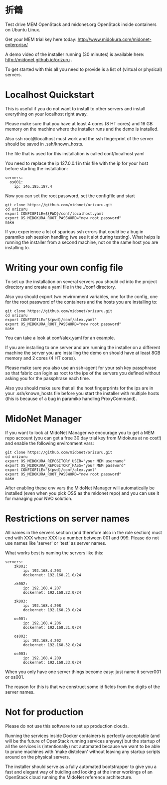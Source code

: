 折鶴
====

Test drive MEM OpenStack and midonet.org OpenStack inside containers on Ubuntu Linux.

Get your MEM trial key here today: http://www.midokura.com/midonet-enterprise/

A demo video of the installer running (30 minutes) is available here: http://midonet.github.io/orizuru .

To get started with this all you need to provide is a list of (virtual or physical) servers.

Localhost Quickstart
====================
This is useful if you do not want to install to other servers and install everything on your localhost right away.

Please make sure that you have at least 4 cores (8 HT cores) and 16 GB memory on the machine where the installer runs and the demo is installed.

Also ssh root@localhost must work and the ssh fingerprint of the server should be saved in .ssh/known_hosts.

The file that is used for this installation is called conf/localhost.yaml

You need to replace the ip 127.0.0.1 in this file with the ip for your host before starting the installation:
```
servers:
  os001:
    ip: 146.185.187.4
```

Now you can set the root password, set the configfile and start
```
git clone https://github.com/midonet/orizuru.git
cd orizuru
export CONFIGFILE=${PWD}/conf/localhost.yaml
export OS_MIDOKURA_ROOT_PASSWORD="new root password"
make
```

If you experience a lot of spurious ssh errors that could be a bug in paramiko ssh session handling (we see it alot during testing).
What helps is running the installer from a second machine, not on the same host you are installing to.

Writing your own config file
============================
To set up the installation on several servers you should cd into the project directory and create a yaml file in the ./conf directory.

Also you should export two environment variables, one for the config, one for the root password of the containers and the hosts you are installing to:
```
git clone https://github.com/midonet/orizuru.git
cd orizuru
export CONFIGFILE="$(pwd)/conf/alex.yaml"
export OS_MIDOKURA_ROOT_PASSWORD="new root password"
make
```

You can take a look at conf/alex.yaml for an example.

If you are installing to one server and are running the installer on a different machine the server you are installing the demo on should have at least 8GB memory and 2 cores (4 HT cores).

Please make sure you also use an ssh-agent for your ssh key passphrase so that fabric can login as root to the ips of the servers you defined without asking you for the passphrase each time.

Also you should make sure that all the host fingerprints for the ips are in your .ssh/known_hosts file before you start the installer with multiple hosts (this is because of a bug in paramiko handling ProxyCommand).

MidoNet Manager
===============
If you want to look at MidoNet Manager we encourage you to get a MEM repo account (you can get a free 30 day trial key from Midokura at no cost!) and enable the following environment vars:
```
git clone https://github.com/midonet/orizuru.git
cd orizuru
export OS_MIDOKURA_REPOSITORY_USER="your MEM username"
export OS_MIDOKURA_REPOSITORY_PASS="your MEM password"
export CONFIGFILE="$(pwd)/conf/alex.yaml"
export OS_MIDOKURA_ROOT_PASSWORD="new root password"
make
```

After enabling these env vars the MidoNet Manager will automatically be installed (even when you pick OSS as the midonet repo) and you can use it for managing your NVO solution.

Restrictions on server names
============================
All names in the servers section (and therefore also in the role section) must end with XXX where XXX is a number between 001 and 999.
Please do not use names like 'server' or 'test' as server names.

What works best is naming the servers like this:
```
servers:
    zk001:
        ip: 192.168.4.203
        dockernet: 192.168.21.0/24

    zk002:
        ip: 192.168.4.207
        dockernet: 192.168.22.0/24

    zk003:
        ip: 192.168.4.208
        dockernet: 192.168.23.0/24

    os001:
        ip: 192.168.4.206
        dockernet: 192.168.31.0/24

    os002:
        ip: 192.168.4.202
        dockernet: 192.168.32.0/24

    os003:
        ip: 192.168.4.209
        dockernet: 192.168.33.0/24

```

When you only have one server things become easy: just name it server001 or os001.

The reason for this is that we construct some id fields from the digits of the server names.

Not for production
==================

Please do not use this software to set up production clouds.

Running the services inside Docker containers is perfectly acceptable (and will be the future of OpenStack running services anyway) but the startup of all the services is (intentionally) not automated because we want to be able to prune machines with 'make distclean' without leaving any startup scripts around on the physical servers.

The installer should serve as a fully automated bootstrapper to give you a fast and elegant way of buidling and looking at the inner workings of an OpenStack cloud running the MidoNet reference architecture.

